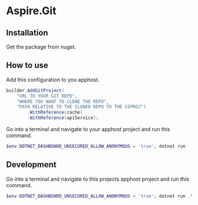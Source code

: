 # Aspire.Git

## Installation

Get the package from nuget.

## How to use

Add this configuration to you apphost.

```csharp
builder.AddGitProject(
    "URL TO YOUR GIT REPO",
    "WHERE YOU WANT TO CLONE THE REPO",
    "PATH RELATIVE TO THE CLONED REPO TO THE CSPROJ")
        .WithReference(cache)
        .WithReference(apiService);
```

Go into a terminal and navigate to your apphost project and run this command.

```powershell
$env:DOTNET_DASHBOARD_UNSECURED_ALLOW_ANONYMOUS = 'true'; dotnet run
```

## Development

Go into a terminal and navigate to this projects apphost project and run this command.

```powershell
$env:DOTNET_DASHBOARD_UNSECURED_ALLOW_ANONYMOUS = 'true'; dotnet run .\Aspire.Git.AppHost.csproj
```